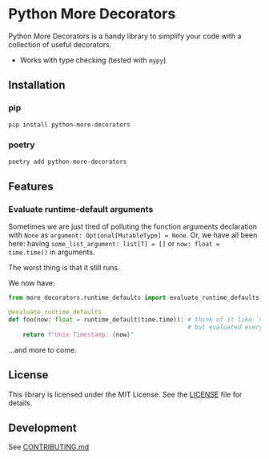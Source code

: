 # Python More Decorators

Python More Decorators is a handy library to simplify your code with a collection of useful decorators.

- Works with type checking (tested with `mypy`)

## Installation

### pip

```bash
pip install python-more-decorators
```

### poetry

```bash
poetry add python-more-decorators
```

## Features

### Evaluate runtime-default arguments

Sometimes we are just tired of polluting the function arguments declaration with `None` as `argument: Optional[MutableType] = None`.
Or, we have all been here: having `some_list_argument: list[T] = []` or `now: float = time.time()` in arguments.

The worst thing is that it still runs.

We now have:

```python
from more_decorators.runtime_defaults import evaluate_runtime_defaults, runtime_default

@evaluate_runtime_defaults
def foo(now: float = runtime_default(time.time)): # think of it like `now: float = time.time()`
                                                  # but evaluated every time upon function call
    return f"Unix Timestamp: {now}"
```

...and more to come.

## License

This library is licensed under the MIT License. See the [LICENSE](LICENSE) file for details.

## Development

See [CONTRIBUTING.md](CONTRIBUTING.md)

